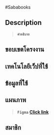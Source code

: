 #Sababooks

## Description
>**`คำอธิบาย`**

## ขอบเขตโครงงาน

## เทคโนโลยีเว็ปที่ใช้

## ข้อมูลที่ใช้

## แผนภาพ
>**`Figma`**
**[Click link](https://www.figma.com/file/8t2KfjGchE0swQF0Cy7pbi/webTech?node-id=0%3A1)**

## สมาชิก
